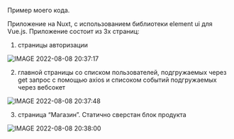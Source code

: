 Пример моего кода.

Приложение на Nuxt, с использованием библиотеки element ui для Vue.js.
Приложение состоит из 3х страниц: 
1) страницы авторизации

![IMAGE 2022-08-08 20:37:17](https://user-images.githubusercontent.com/5164895/183479254-ad37145d-0144-48bd-823c-8db62d439979.jpg)

2) главной страницы со списком пользователей, подгружаемых через get запрос с помощью axios и списоком событий подгружаемых через вебсокет

![IMAGE 2022-08-08 20:37:48](https://user-images.githubusercontent.com/5164895/183479342-d9347b7a-cd54-49f8-a3ef-98a662945099.jpg)

3) страница “Магазин”. Статично сверстан блок продукта

![IMAGE 2022-08-08 20:38:00](https://user-images.githubusercontent.com/5164895/183479375-6a845a5f-6853-4354-b763-5461c7cef753.jpg)

